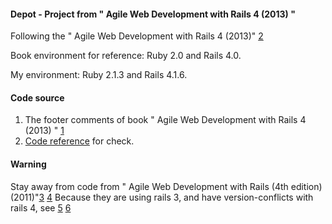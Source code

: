 #### Depot - Project from " Agile Web Development with Rails 4 (2013) "

Following the " Agile Web Development with Rails 4 (2013)" [2]

Book environment for reference: Ruby 2.0 and Rails 4.0.

My environment: Ruby 2.1.3 and Rails 4.1.6.

#### Code source

1. The footer comments of book " Agile Web Development with Rails 4 (2013) " [1]
2. [Code reference] for check.

#### Warning

Stay away from code from " Agile Web Development with Rails (4th edition) (2011)"[3] [4]
Because they are using rails 3, and have version-conflicts with rails 4, see [5] [6]

[1]: https://pragprog.com/book/rails4/agile-web-development-with-rails-4

[2]: http://book.douban.com/subject/24718727/

[3]: http://book.douban.com/subject/4774858/

[4]: http://book.douban.com/subject/10528446/ 

[5]: http://book.douban.com/review/5742382/

[6]: https://ruby-china.org/topics/3314

[Code reference]: http://intertwingly.net/projects/AWDwR4/checkdepot/index.html
